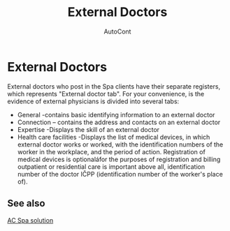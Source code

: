 ﻿---
    title: "External Doctors"
    author: AutoCont
    ms.date: 04/30/2018
    ms.topic: article
    ms.prod: dynamics-nav-2017
    ms.contentlocale: en
    ms.lasthandoff: 04/30/2018
---

# External Doctors

External doctors who post in the Spa clients have their separate registers, which represents "External doctor tab". 
For your convenience, is the evidence of external physicians is divided into several tabs:
-	General -contains basic identifying information to an external doctor
-	Connection – contains the address and contacts on an external doctor
-	Expertise -Displays the skill of an external doctor
-	Health care facilities -Displays the list of medical devices, in which external doctor works or worked, with the identification numbers of the worker in the workplace, and the period of action. Registration of medical devices is optionaláfor the purposes of registration and billing outpatient or residential care is important above all, identification number of the doctor IČPP (identification number of the worker's place of). 



## <a name="see-also"></a>See also
[AC Spa solution](ac-spa-solution.md)